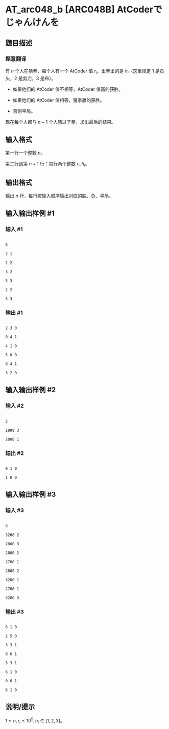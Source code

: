 # AT_arc048_b [ARC048B] AtCoderでじゃんけんを

## 题目描述

### 题意翻译

有 $n$ 个人在猜拳，每个人有一个 AtCoder 值 $r_i$，出拳出的是 $h_i$（这里规定 $1$ 是石头，$2$ 是剪刀，$3$ 是布）。

- 如果他们的 AtCoder 值不相等，AtCoder 值高的获胜。
- 如果他们的 AtCoder 值相等，猜拳赢的获胜。
- 否则平局。

现在每个人都与 $n-1$ 个人猜过了拳，求出最后的结果。

## 输入格式

第一行一个整数 $n$。

第二行到第 $n+1$ 行：每行两个整数 $r_i,h_i$。

## 输出格式

输出 $n$ 行，每行按输入顺序输出对应的胜、负、平局。

## 输入输出样例 #1

### 输入 #1

```
6
2 1
2 2
3 2
5 3
2 2
3 3
```

### 输出 #1

```
2 3 0
0 4 1
4 1 0
5 0 0
0 4 1
3 2 0
```

## 输入输出样例 #2

### 输入 #2

```
2
1999 3
2000 1
```

### 输出 #2

```
0 1 0
1 0 0
```

## 输入输出样例 #3

### 输入 #3

```
8
3200 2
2800 3
2800 2
2700 1
2800 2
3200 1
2700 1
3200 3
```

### 输出 #3

```
6 1 0
2 5 0
3 3 1
0 6 1
3 3 1
6 1 0
0 6 1
6 1 0
```

## 说明/提示

$1 \le n,r_i \le 10^5,h_i \in[1,2,3]$。